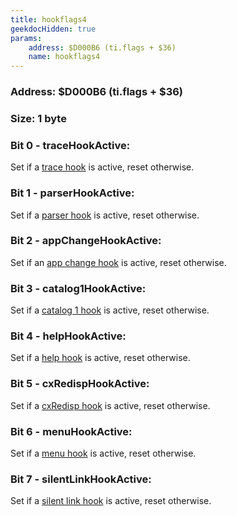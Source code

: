 ```yaml
---
title: hookflags4
geekdocHidden: true
params:
    address: $D000B6 (ti.flags + $36)
    name: hookflags4
---
```


### Address: $D000B6 (ti.flags + $36)

### Size: 1 byte

### Bit 0 - traceHookActive:
Set if a [trace hook](../../../../other/hooks/Trace) is active, reset otherwise.

### Bit 1 - parserHookActive:
Set if a [parser hook](../../../../other/hooks/Parser) is active, reset otherwise.

### Bit 2 - appChangeHookActive:
Set if an [app change hook](../../../../other/hooks/AppChange) is active, reset otherwise.

### Bit 3 - catalog1HookActive:
Set if a [catalog 1 hook](../../../../other/hooks/Catalog1) is active, reset otherwise.

### Bit 4 - helpHookActive:
Set if a [help hook](../../../../other/hooks/Help) is active, reset otherwise.

### Bit 5 - cxRedispHookActive:
Set if a [cxRedisp hook](../../../../other/hooks/cxRedisp) is active, reset otherwise.

### Bit 6 - menuHookActive:
Set if a [menu hook](../../../../other/hooks/Menu) is active, reset otherwise.

### Bit 7 - silentLinkHookActive:
Set if a [silent link hook](../../../../other/hooks/SilentLink) is active, reset otherwise.

